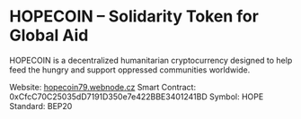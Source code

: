 # HOPECOIN – Solidarity Token for Global Aid

HOPECOIN is a decentralized humanitarian cryptocurrency designed to help feed the hungry and support oppressed communities worldwide.

Website: [hopecoin79.webnode.cz](https:/…cz)
Smart Contract: 0xCfcC70C25035dD7191D350e7e422BBE3401241BD
Symbol: HOPE
Standard: BEP20

